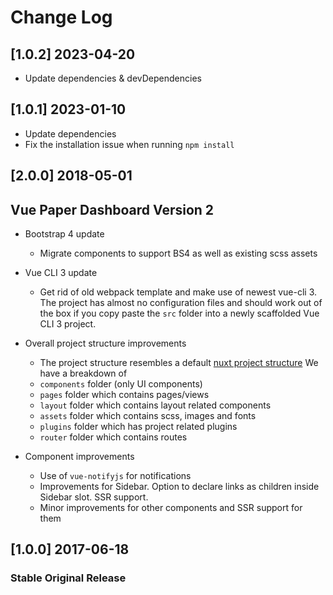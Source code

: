 # Change Log

## [1.0.2] 2023-04-20

- Update dependencies & devDependencies

## [1.0.1] 2023-01-10

- Update dependencies
- Fix the installation issue when running `npm install`

## [2.0.0] 2018-05-01

## Vue Paper Dashboard Version 2

- Bootstrap 4 update
  - Migrate components to support BS4 as well as existing scss assets
- Vue CLI 3 update
  - Get rid of old webpack template and make use of newest vue-cli 3. The project has almost no configuration files and
    should work out of the box if you copy paste the `src` folder into a newly scaffolded Vue CLI 3 project.
- Overall project structure improvements

  - The project structure resembles a default [nuxt project structure](https://nuxtjs.org/)
    We have a breakdown of
  - `components` folder (only UI components)
  - `pages` folder which contains pages/views
  - `layout` folder which contains layout related components
  - `assets` folder which contains scss, images and fonts
  - `plugins` folder which has project related plugins
  - `router` folder which contains routes

- Component improvements
  - Use of `vue-notifyjs` for notifications
  - Improvements for Sidebar. Option to declare links as children inside Sidebar slot. SSR support.
  - Minor improvements for other components and SSR support for them

## [1.0.0] 2017-06-18

### Stable Original Release

